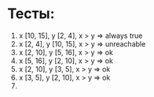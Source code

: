 # Тесты:

1. x [10, 15], y [2, 4], x > y => always true
2. x [2, 4], y [10, 15], x > y => unreachable
3. x [2, 10], y [5, 16], x > y => ok
4. x [5, 16], y [2, 10], x > y => ok
5. x [2, 10], y [3, 5], x > y => ok
6. x [3, 5], y [2, 10], x > y => ok
7.
